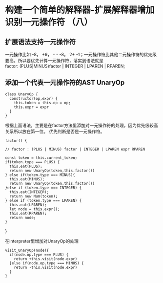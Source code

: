 # 构建一个简单的解释器-扩展解释器增加识别一元操作符 （八）
## 扩展语法支持一元操作符
一元操作比如 -8， +9， - - -8。 2+ -1；一元操作符比其他二元操作符的优先级要高。所以要优先计算一元操作符，落实到语法就是  
factor: (PLUS|MINUS)factor | INTEGER | LPAREN | RPAREN;
## 添加一个代表一元操作符的AST UnaryOp

    class UnaryOp {
      constructor(op,expr) {
        this.token = this.op = op;
        this.expr = expr
      }
    }

根据上面语法，主要是在factor方法里添加对一元操作符的处理，因为优先级较高关系所以放在第一位。 优先判断是否是一元操作符。

    factor() {

    // factor : (PLUS | MINUS) factor | INTEGER | LPAREN expr RPAREN

    const token = this.current_token;
    if(token.type === PLUS) {
      this.eat(PLUS);
      return new UnaryOp(token,this.factor())
    } else if(token.type === MINUS){
      this.eat(MINUS);
      return new UnaryOp(token,this.factor())
    }else if (token.type === INTEGER) {
      this.eat(INTEGER);
      return new Num(token);
    } else if (token.type === LPAREN) {
      this.eat(LPAREN);
      let node = this.expr();
      this.eat(RPAREN);
      return node;
    }
  }

在interpreter里增加对UnaryOp的处理

    visit_UnaryOp(node){
      if(node.op.type === PLUS) {
        return +this.visit(node.expr)
      }else if(node.op.type === MINUS) {
        return -this.visit(node.expr)
      }
    }

